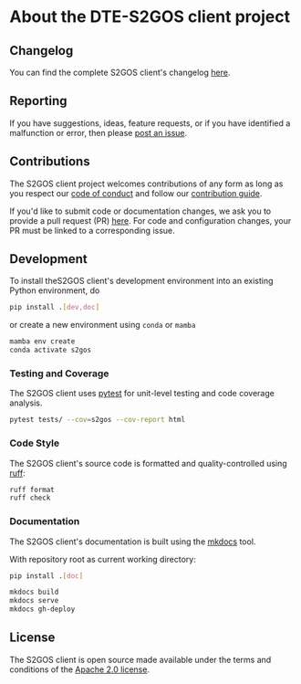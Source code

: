 # About the DTE-S2GOS client project

## Changelog

You can find the complete S2GOS client's changelog 
[here](https://github.com/s2gos-dev/s2gos-client/blob/main/CHANGES.md). 

## Reporting

If you have suggestions, ideas, feature requests, or if you have identified
a malfunction or error, then please 
[post an issue](https://github.com/s2gos-dev/s2gos-client/issues). 

## Contributions

The S2GOS client project welcomes contributions of any form as long as you 
respect our 
[code of conduct](https://github.com/s2gos-dev/s2gos-client/blob/main/CODE_OF_CONDUCT.md)
and follow our 
[contribution guide](https://github.com/s2gos-dev/s2gos-client/blob/main/CONTRIBUTING.md).

If you'd like to submit code or documentation changes, we ask you to provide a 
pull request (PR) 
[here](https://github.com/s2gos-dev/s2gos-client/pulls). 
For code and configuration changes, your PR must be linked to a 
corresponding issue. 

## Development

To install theS2GOS client's development environment into an existing Python 
environment, do

```bash
pip install .[dev,doc]
```

or create a new environment using `conda` or `mamba`

```bash
mamba env create 
conda activate s2gos
```

### Testing and Coverage

The S2GOS client uses [pytest](https://docs.pytest.org/) for unit-level testing 
and code coverage analysis.

```bash
pytest tests/ --cov=s2gos --cov-report html
```

### Code Style

The S2GOS client's source code is formatted and quality-controlled 
using [ruff](https://docs.astral.sh/ruff/):

```bash
ruff format
ruff check
```

### Documentation

The S2GOS client's documentation is built using the 
[mkdocs](https://www.mkdocs.org/) tool.

With repository root as current working directory:

```bash
pip install .[doc]

mkdocs build
mkdocs serve
mkdocs gh-deploy
```

## License

The S2GOS client is open source made available under the terms and conditions of the 
[Apache 2.0 license](https://www.apache.org/licenses/LICENSE-2.0.html).
